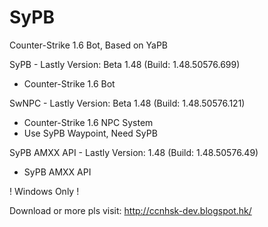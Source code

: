 # SyPB
Counter-Strike 1.6 Bot, Based on YaPB

SyPB - Lastly Version: Beta 1.48 (Build: 1.48.50576.699)
 - Counter-Strike 1.6 Bot

SwNPC - Lastly Version: Beta 1.48 (Build: 1.48.50576.121)
 - Counter-Strike 1.6 NPC System
 - Use SyPB Waypoint, Need SyPB 

SyPB AMXX API - Lastly Version: 1.48 (Build: 1.48.50576.49)
 - SyPB AMXX API

! Windows Only !

Download or more pls visit: http://ccnhsk-dev.blogspot.hk/
